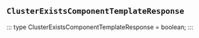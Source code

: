 ## `ClusterExistsComponentTemplateResponse`
:::
type ClusterExistsComponentTemplateResponse = boolean;
:::
